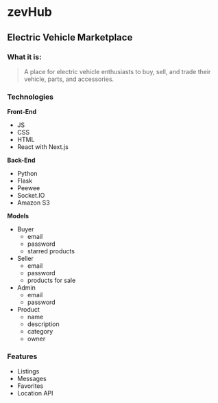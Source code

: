 # zevHub

## Electric Vehicle Marketplace

### What it is:

> A place for electric vehicle enthusiasts to buy, sell, and trade their vehicle, parts, and accessories.

### Technologies

**Front-End**

- JS
- CSS
- HTML
- React with Next.js

**Back-End**

- Python
- Flask
- Peewee
- Socket.IO
- Amazon S3

**Models**

- Buyer
  - email
  - password
  - starred products
- Seller
  - email
  - password
  - products for sale
- Admin
  - email
  - password
- Product
  - name
  - description
  - category
  - owner

### Features

- Listings
- Messages
- Favorites
- Location API
